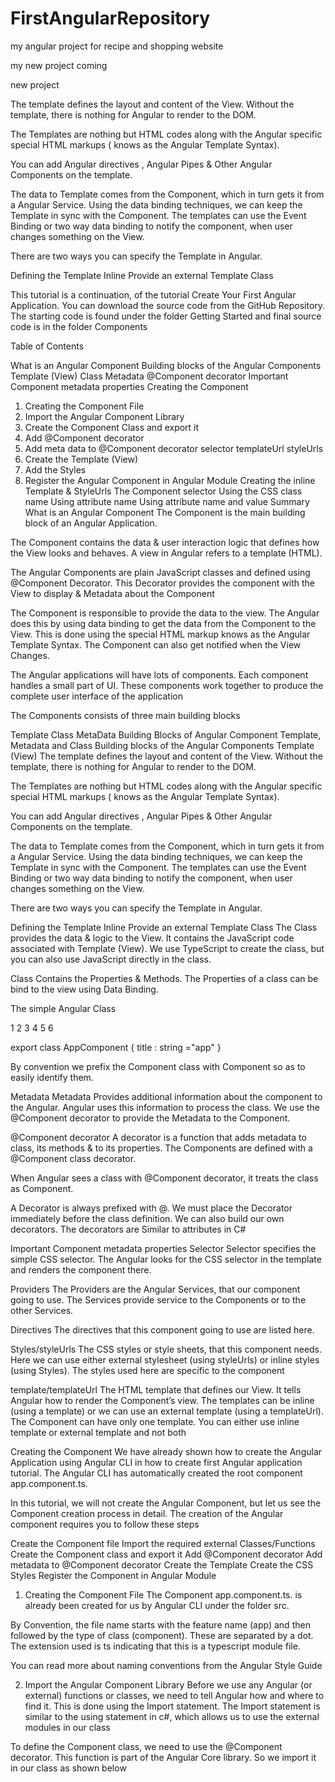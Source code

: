 # FirstAngularRepository
my angular project  for recipe and shopping website

my new project coming

new project

The template defines the layout and content of the View. Without the template,  there is nothing for Angular to render to the DOM.

The Templates are nothing but HTML codes along with the Angular specific special HTML markups ( knows as the Angular Template Syntax).

You can add Angular directives , Angular Pipes & Other Angular Components on the template.

The data to Template comes from the Component, which in turn gets it from a Angular Service. Using the data binding techniques, we can keep the Template in sync with the Component. The templates can use the Event Binding or two way data binding to notify the component, when user changes something on the View.

There are two ways you can specify the Template in Angular.

Defining the Template Inline
Provide an external Template
Class


This tutorial is a continuation, of the tutorial Create Your First Angular Application. You can download the source code from the GitHub Repository.  The starting code is found under the folder Getting Started and final source code is in the folder Components

Table of Contents

What is an Angular Component
Building blocks of the Angular Components
Template (View)
Class
Metadata
@Component decorator
Important Component metadata properties
Creating the Component
1. Creating the Component File
2. Import the Angular Component Library
3. Create the Component Class and export it
4. Add @Component decorator
5. Add meta data to @Component decorator
selector
templateUrl
styleUrls
6. Create the Template (View)
7. Add the Styles
8. Register the Angular Component in Angular Module
Creating the inline Template & StyleUrls
The Component selector
Using the CSS class name
Using attribute name
Using attribute name and value
Summary
What is an Angular Component
The Component is the main building block of an Angular Application.

The Component contains the data & user interaction logic that defines how the View looks and behaves. A view in Angular refers to a template (HTML).

The Angular Components are plain JavaScript classes and defined using @Component Decorator. This Decorator provides the component with the View to display & Metadata about the Component

The Component is responsible to provide the data to the view. The Angular does this by using data binding to get the data from the Component to the View. This is done using the special HTML markup knows as the Angular Template Syntax. The Component can also get notified when the View Changes.

The Angular applications will have lots of components. Each component handles a small part of UI. These components work together to produce the complete user interface of the application

The Components consists of three main building blocks

Template
Class
MetaData
Building Blocks of Angular Component Template, Metadata and Class
Building blocks of the Angular Components
Template (View)
The template defines the layout and content of the View. Without the template,  there is nothing for Angular to render to the DOM.

The Templates are nothing but HTML codes along with the Angular specific special HTML markups ( knows as the Angular Template Syntax).

You can add Angular directives , Angular Pipes & Other Angular Components on the template.

The data to Template comes from the Component, which in turn gets it from a Angular Service. Using the data binding techniques, we can keep the Template in sync with the Component. The templates can use the Event Binding or two way data binding to notify the component, when user changes something on the View.

There are two ways you can specify the Template in Angular.

Defining the Template Inline
Provide an external Template
Class
The Class provides the data & logic to the View. It contains the JavaScript code associated with Template (View). We use TypeScript to create the class, but you can also use JavaScript directly in the class.

Class Contains the Properties & Methods. The Properties of a class can be bind to the view using Data Binding.

The simple Angular Class

1
2
3
4
5
6
 
export class AppComponent
{
    title : string ="app"
}
 
By convention we prefix the Component class with Component so as to easily identify them.

Metadata
Metadata Provides additional information about the component to the Angular. Angular uses this information to process the class. We use the @Component decorator to provide the Metadata to the Component.

@Component decorator
A decorator is a function that adds metadata to class, its methods & to its properties. The Components are defined with a @Component class decorator.

When Angular sees a class with @Component decorator, it treats the class as Component.

A Decorator is always prefixed with @. We must place the Decorator immediately before the class definition. We can also build our own decorators. The decorators are Similar to attributes in C#

Important Component metadata properties
Selector
Selector specifies the simple CSS selector. The Angular looks for the CSS selector in the template and renders the component there.

Providers
The Providers are the Angular Services, that our component going to use. The Services provide service to the Components or to the other Services.

Directives
The directives that this component going to use are listed here.

Styles/styleUrls
The CSS styles or style sheets, that this component needs. Here we can use either external stylesheet (using styleUrls) or inline styles (using Styles). The styles used here are specific to the component

template/templateUrl
The HTML template that defines our View. It tells Angular how to render the Component’s view. The templates can be inline (using a template) or we can use an external template (using a templateUrl). The Component can have only one template. You can either use inline template or external template and not both

Creating the Component
We have already shown how to create the Angular Application using Angular CLI in how to create first Angular application tutorial.  The Angular CLI has automatically created the root component app.component.ts.

In this tutorial, we will not create the Angular Component, but let us see the Component creation process in detail. The creation of the Angular component requires you to follow these steps

Create the Component file
Import the required external Classes/Functions
Create the Component class and export it
Add @Component decorator
Add metadata to @Component decorator
Create the Template
Create the CSS Styles
Register the Component in Angular Module
1. Creating the Component File
The Component app.component.ts. is already been created for us by Angular CLI under the folder src.

By Convention, the file name starts with the feature name (app) and then followed by the type of class (component). These are separated by a dot. The extension used is ts indicating that this is a typescript module file.

You can read more about naming conventions from the Angular Style Guide

2. Import the Angular Component Library
Before we use any Angular (or external) functions or classes, we need to tell Angular how and where to find it. This is done using the Import statement. The Import statement is similar to the using statement in c#, which allows us to use the external modules in our class

To define the Component class, we need to use the @Component decorator. This function is part of the Angular Core library. So we import it in our class as shown below
